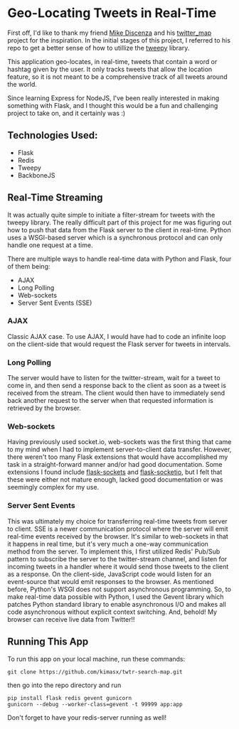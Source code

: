 # Geo-Locating Tweets in Real-Time


First off, I'd like to thank my friend [Mike Discenza](https://github.com/mdiscenza) and his [twitter_map](https://github.com/mdiscenza/twitter_map) project for the inspiration. In the initial stages of this project, I referred to his repo to get a better sense of how to utillize the [tweepy](https://github.com/tweepy/tweepy) library.

This application geo-locates, in real-time, tweets that contain a word or hashtag given
by the user. It only tracks tweets that allow the location feature, so it is not meant to be a comprehensive track of all tweets around the world.

Since learning Express for NodeJS, I've been really interested in making something with Flask,
and I thought this would be a fun and challenging project to take on, and it certainly was :)



## Technologies Used:
* Flask
* Redis
* Tweepy
* BackboneJS



## Real-Time Streaming
It was actually quite simple to initiate a filter-stream for tweets with the tweepy library.
The really difficult part of this project for me was figuring out how to push that data from the Flask server to the client in real-time. Python uses a WSGI-based server which is a synchronous protocol and can only handle one request at a time.

There are multiple ways to handle real-time data with Python and Flask, four of them being:
* AJAX
* Long Polling
* Web-sockets
* Server Sent Events (SSE)

### AJAX
Classic AJAX case. To use AJAX, I would have had to code an infinite loop on the client-side that would request the Flask server for tweets in intervals.

### Long Polling
The server would have to listen for the twitter-stream, wait for a tweet to come in, and then send a response
back to the client as soon as a tweet is received from the stream. The client would then have to immediately
send back another request to the server when that requested information is retrieved by the browser.

### Web-sockets
Having previously used socket.io, web-sockets was the first thing that came to my mind when I had to implement server-to-client data transfer. However, there weren't too many Flask extensions that would have accomplished my task in a straight-forward manner and/or had good documentation. Some extensions I found include [flask-sockets](https://github.com/kennethreitz/flask-sockets) and [flask-socketio](https://github.com/miguelgrinberg/Flask-SocketIO), but I felt that these were either not mature enough, lacked good documentation or was seemingly complex for my use.

### Server Sent Events
This was ultimately my choice for transferring real-time tweets from server to client. SSE is a newer communication protocol where the server will emit real-time events received by the browser. It's similar to web-sockets in that it happens in real time, but it's very much a one-way communication method from the server. To implement this, I first utilized Redis' Pub/Sub pattern to subscribe the server to the twitter-stream channel, and listen for incoming tweets in a handler where it would send those tweets to the client as a response. On the client-side, JavaScript code would listen for an event-source that would emit responses to the browser. As mentioned before, Python's WSGI does not support asynchronous programming. So, to make real-time data possible with Python, I used the Gevent library which patches Python standard library to enable asynchronous I/O and makes all code asynchronous without explicit context switching. And, behold! My browser can receive live data from Twitter!!



## Running This App
To run this app on your local machine, run these commands:
```
git clone https://github.com/kimasx/twtr-search-map.git
```
then go into the repo directory and run
```
pip install flask redis gevent gunicorn
gunicorn --debug --worker-class=gevent -t 99999 app:app
```
Don't forget to have your redis-server running as well!
